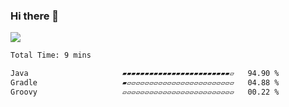 ### Hi there 👋
![](https://komarev.com/ghpvc/?username=Wardiusz)
<!--START_SECTION:waka-->

```txt
Total Time: 9 mins

Java                     ▰▰▰▰▰▰▰▰▰▰▰▰▰▰▰▰▰▰▰▰▰▰▰▰▱   94.90 %
Gradle                   ▰▱▱▱▱▱▱▱▱▱▱▱▱▱▱▱▱▱▱▱▱▱▱▱▱   04.88 %
Groovy                   ▱▱▱▱▱▱▱▱▱▱▱▱▱▱▱▱▱▱▱▱▱▱▱▱▱   00.22 %
```

<!--END_SECTION:waka-->
